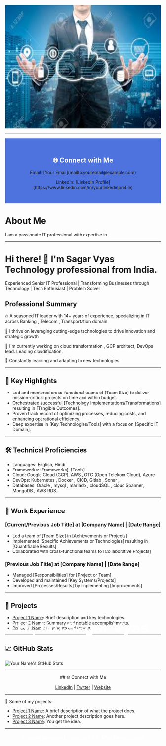 
<div align="center">
  <img src="professional.jpeg" width="800" height="400" alt="Header Image">
  <h1 style="position: absolute; top: 50%; left: 50%; transform: translate(-50%, -50%); color: white; font-size: 3rem;">Hi, I'm Sagar Vyas</h1>
  <p style="position: absolute; top: 60%; left: 50%; transform: translate(-50%, -50%); color: white; font-size: 1.5rem;">Experienced Senior IT Professional</p>
</div>

---

<!-- Section 3: Connect with Me -->
<div align="center" style="background-color: #4e73df; padding: 30px;">
  <h2 style="color: white;">🌐 Connect with Me</h2>
  <p>Email: [Your Email](mailto:youremail@example.com)</p>
  <p>LinkedIn: [LinkedIn Profile](https://www.linkedin.com/in/yourlinkedinprofile)</p>
</div>

# About Me

I am a passionate IT professional with expertise in...


---

# Hi there! 👋 I'm Sagar Vyas Technology professional from India.

Experienced Senior IT Professional | Transforming Businesses through Technology | Tech Enthusiast | Problem Solver

  
## Professional Summary

🔥 A seasoned IT leader with 14+ years of experience, specializing in IT across Banking , Telecom , Transportation domain

🚀 I thrive on leveraging cutting-edge technologies to drive innovation and strategic growth

🔭 I'm currently working on cloud transformation , GCP architect, DevOps lead. Leading cloudification.

🌱 Constantly learning and adapting to new technologies



---

## 💼 Key Highlights

- Led and mentored cross-functional teams of [Team Size] to deliver mission-critical projects on time and within budget.
- Orchestrated successful [Technology Implementations/Transformations] resulting in [Tangible Outcomes].
- Proven track record of optimizing processes, reducing costs, and enhancing operational efficiency.
- Deep expertise in [Key Technologies/Tools] with a focus on [Specific IT Domain].

---

## 🛠️ Technical Proficiencies

- Languages: English, Hindi
- Frameworks: [Frameworks], [Tools]
- Cloud: Google Cloud (GCP), AWS , OTC (Open Telekom Cloud), Azure
- DevOps: Kubernetes , Docker , CICD, Gitlab , Sonar ,
- Databases: Oracle , mysql , mariadb , cloudSQL , cloud Spanner, MongoDB , AWS RDS.

---

## 💼 Work Experience

### [Current/Previous Job Title] at [Company Name] | [Date Range]

- Led a team of [Team Size] in [Achievements or Projects]
- Implemented [Specific Achievements or Technologies] resulting in [Quantifiable Results]
- Collaborated with cross-functional teams to [Collaborative Projects]

### [Previous Job Title] at [Company Name] | [Date Range]

- Managed [Responsibilities] for [Project or Team]
- Developed and maintained [Key Systems/Projects]
- Improved [Processes/Results] by implementing [Improvements]

---
## 🚀 Projects

- [Project 1 Name](https://github.com/yourusername/project1): Brief description and key technologies.
- [Project 2 Name](https://github.com/yourusername/project2): Summary and notable accomplishments.
- [Project 3 Name](https://github.com/yourusername/project3): Highlights and impact.

---
## 📈 GitHub Stats

![Your Name's GitHub Stats](https://github-readme-stats.vercel.app/api?username=yourusername&show_icons=true&theme=dark)

---
<div align="center">
## 🌐 Connect with Me

[LinkedIn](https://www.linkedin.com/in/yourlinkedinprofile) | [Twitter](https://twitter.com/yourtwitterhandle) | [Website](https://yourportfolio.com)
</div>

---
🚀 Some of my projects:

- [Project 1 Name](https://github.com/yourusername/project1): A brief description of what the project does.
- [Project 2 Name](https://github.com/yourusername/project2): Another project description goes here.
- [Project 3 Name](https://github.com/yourusername/project3): You get the idea.

---
